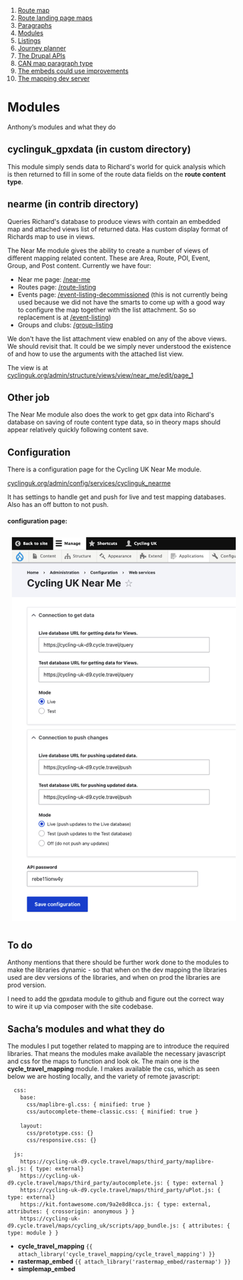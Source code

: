 1. [Route map](route-content-type.md)
2. [Route landing page maps](route-landing-page-content-type.md)
3. [Paragraphs](paragraph-embeds.md)
4. [Modules](relevant-modules.md)
5. [Listings](listing-pages.md)
6. [Journey planner](journey-planner.md)
7. [The Drupal APIs](api.md)
8. [CAN map paragraph type](can.md)
9. [The embeds could use improvements](embed-improvement-notes.md)
10. [The mapping dev server](devserver.md)

# Modules
Anthony’s modules and what they do

## cyclinguk_gpxdata (in custom directory)
This module simply sends data to Richard's world for quick analysis which is then returned to fill in some of the route data fields on the **route content type**.

## nearme (in contrib directory)
Queries Richard's database to produce views with contain an embedded map and attached views list of returned data.  Has custom display format of Richards map to use in views.

The Near Me module gives the ability to create a number of views of different mapping related content. These are Area, Route, POI, Event, Group, and Post content. Currently we have four:

* Near me page: [/near-me](https://www.cyclinguk.org/near-me)
* Routes page: [/route-listing](https://www.cyclinguk.org/route-listing)
* Events page: [/event-listing-decommissioned](https://www.cyclinguk.org/event-listing-decommissioned) (this is not currently being used because we did not have the smarts to come up with a good way to configure the map together with the list attachment. So so replacement is at [/event-listing](https://www.cyclinguk.org/event-listing))
* Groups and clubs: [/group-listing](https://www.cyclinguk.org/group-listing)

We don't have the list attachment view enabled on any of the above views. We should revisit that. It could be we simply never understood the existence of and how to use the arguments with the attached list view.

The view is at [cyclinguk.org/admin/structure/views/view/near_me/edit/page_1](https://www.cyclinguk.org/admin/structure/views/view/near_me/edit/page_1)

## Other job
The Near Me module also does the work to get gpx data into Richard's database on saving of route content type data, so in theory maps should appear relatively quickly following content save.

## Configuration
There is a configuration page for the Cycling UK Near Me module.

[cyclinguk.org/admin/config/services/cyclinguk_nearme](https://www.cyclinguk.org/admin/config/services/cyclinguk_nearme)

It has settings to handle get and push for live and test mapping databases. Also has an off button to not push.

#### configuration page:
<img src="./assets/map-doc-near-me-config.png" alt="configuration page" style="padding: 10px;"/>

## To do

Anthony mentions that there should be further work done to the modules to make the libraries dynamic - so that when on the dev mapping the libraries used are dev versions of the libraries, and when on prod the libraries are prod version.

I need to add the gpxdata module to github and figure out the correct way to wire it up via composer with the site codebase.


## Sacha’s modules and what they do
The modules I put together related to mapping are to introduce the required libraries. That means the modules make available the necessary javascript and css for the maps to function and look ok. The main one is the **cycle_travel_mapping** module. I makes available the css, which as seen below we are hosting locally, and the variety of remote javascript:

```cycle_travel_mapping:
  css:
    base:
      css/maplibre-gl.css: { minified: true }
      css/autocomplete-theme-classic.css: { minified: true }

    layout:
      css/prototype.css: {}
      css/responsive.css: {}

  js:
    https://cycling-uk-d9.cycle.travel/maps/third_party/maplibre-gl.js: { type: external}
    https://cycling-uk-d9.cycle.travel/maps/third_party/autocomplete.js: { type: external }
    https://cycling-uk-d9.cycle.travel/maps/third_party/uPlot.js: { type: external}
    https://kit.fontawesome.com/9a2e8d8cca.js: { type: external, attributes: { crossorigin: anonymous } }
    https://cycling-uk-d9.cycle.travel/maps/cycling_uk/scripts/app_bundle.js: { attributes: { type: module } }
```

  - **cycle_travel_mapping** ```{{ attach_library('cycle_travel_mapping/cycle_travel_mapping') }}```
  - **rastermap_embed** ```{{ attach_library('rastermap_embed/rastermap') }}```
  - **simplemap_embed**
